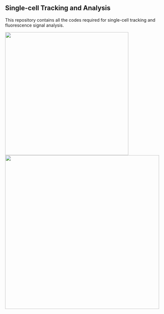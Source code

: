 ## Single-cell Tracking and Analysis

This repository contains all the codes required for single-cell tracking and fluorescence signal analysis.

<img src="https://github.com/williams8645/MolMed-Lab-A/blob/main/xy041t010-t020.gif" width="400"/>
<img src="https://user-images.githubusercontent.com/69742955/129479569-ebf04711-8a30-491e-b861-154ee7846df7.png" width="500"/>


